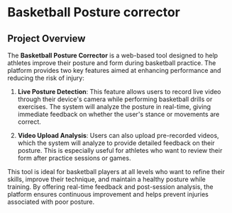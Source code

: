 # **Basketball Posture corrector** 

## Project Overview

The **Basketball Posture Corrector** is a web-based tool designed to help athletes improve their posture and form during basketball practice. The platform provides two key features aimed at enhancing performance and reducing the risk of injury:

1. **Live Posture Detection**: This feature allows users to record live video through their device's camera while performing basketball drills or exercises. The system will analyze the posture in real-time, giving immediate feedback on whether the user's stance or movements are correct.

2. **Video Upload Analysis**: Users can also upload pre-recorded videos, which the system will analyze to provide detailed feedback on their posture. This is especially useful for athletes who want to review their form after practice sessions or games.

This tool is ideal for basketball players at all levels who want to refine their skills, improve their technique, and maintain a healthy posture while training. By offering real-time feedback and post-session analysis, the platform ensures continuous improvement and helps prevent injuries associated with poor posture.




